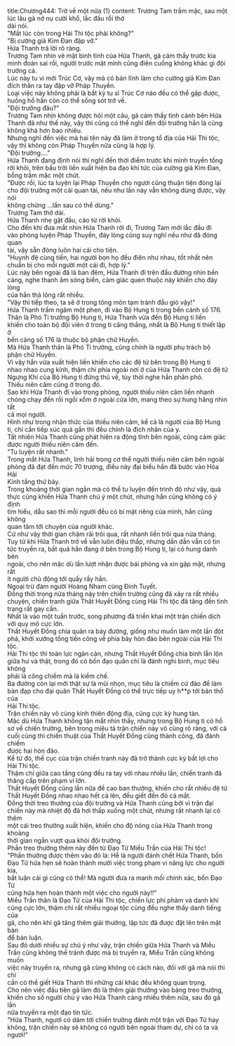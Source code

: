 title:Chương444: Trở về một nửa (1)
content:
Trương Tam trầm mặc, sau một lúc lâu gã nở nụ cười khổ, lắc đầu rồi thở<br>dài nói.<br>"Mất lúc còn trong Hải Thi tộc phải không?"<br>"Bị cường giả Kim Đan đập vỡ."<br>Hứa Thanh trả lời rõ ràng.<br>Trương Tam nhìn vẻ mặt bình tĩnh của Hứa Thanh, gã cảm thấy trước kia<br>mình đoán sai rồi, người trước mặt mình cũng điên cuồng không khác gì đội<br>trưởng cả.<br>Lúc này tu vi mới Trúc Cơ, vậy mà có bản lĩnh làm cho cường giả Kim Đan<br>đích thân ra tay đập vỡ Pháp Thuyền.<br>Loại việc này không phải là bất kỳ tu sĩ Trúc Cơ nào đều có thể gặp được,<br>huống hồ hắn còn có thể sống sót trở về.<br>"Đội trưởng đâu?"<br>Trương Tam nhịn không được hỏi một câu, gã cảm thấy tình cảnh bên Hứa<br>Thanh đã như thế này, vậy thì cũng có thể nghĩ đến đội trưởng hẳn là cũng<br>không khá hơn bao nhiêu.<br>Nhưng nghĩ đến việc mà hai tên này đã làm ở trong tổ địa của Hải Thi tộc,<br>vậy thì không còn Pháp Thuyền nữa cũng là hợp lý.<br>"Đội trưởng...."<br>Hứa Thanh đang định nói thì nghĩ đến thời điểm trước khi mình truyền tống<br>rời khỏi, trên bầu trời liền xuất hiện ba đạo khí tức của cường giả Kim Đan,<br>bỗng trầm mặc một chút.<br>"Được rồi, lúc ta luyện lại Pháp Thuyền cho ngươi cũng thuận tiện đóng lại<br>cho đội trưởng một cái quan tài, nếu như lần này vẫn không dùng được, vậy nói<br>không chừng …lần sau có thể dùng."<br>Trương Tam thở dài.<br>Hứa Thanh nhẹ gật đầu, cáo từ rời khỏi.<br>Cho đến khi đưa mắt nhìn Hứa Thanh rời đi, Trương Tam mới lắc đầu đi<br>vào phòng luyện Pháp Thuyền, đáy lòng cũng suy nghĩ nếu như đã đóng quan<br>tài, vậy sẵn đóng luôn hai cái cho tiện.<br>"Huynh đệ cùng tiến, hai người bọn họ đều điên như nhau, tốt nhất nên<br>chuẩn bị cho mỗi người một cái đi, hợp lý."<br>Lúc này bên ngoài đã là ban đêm, Hứa Thanh đi trên đầu đường nhìn bến<br>cảng, nghe thanh âm sóng biển, cảm giác quen thuộc này khiến cho đáy lòng<br>của hắn thả lỏng rất nhiều.<br>"Vậy thì tiếp theo, ta sẽ ở trong tông môn tạm tránh đầu gió vậy!"<br>Hứa Thanh trầm ngâm một phen, đi vào Bộ Hung ti trong bến cảnh số 176.<br>Thân là Phó Ti trưởng Bộ Hung ti, Hứa Thanh vừa đến Bộ Hung ti liền<br>khiến cho toàn bộ đội viên ở trong ti căng thẳng, nhất là Bộ Hung ti thiết lập ở<br>bến cảng số 176 là thuộc bộ phận chữ Huyền.<br>Mà Hứa Thanh thân là Phó Ti trưởng, cũng chính là người phụ trách bộ<br>phận chữ Huyền.<br>Vì vậy hắn vừa xuất hiện liền khiến cho các đệ tử bên trong Bộ Hung ti<br>nhao nhao cung kính, thậm chí phía ngoài nơi ở của Hứa Thanh còn có đệ tử<br>Ngưng Khí của Bộ Hung ti đứng thủ vệ, tùy thời nghe hắn phân phó.<br>Thiếu niên câm cũng ở trong đó.<br>Sao khi Hứa Thanh đi vào trong phòng, người thiếu niên câm liền nhanh<br>chóng chạy đến rồi ngồi xổm ở ngoài cửa lớn, mang theo sự hung hăng nhìn tất<br>cả mọi người.<br>Hình như trong nhận thức của thiếu niên câm, kể cả là người của Bộ Hung<br>ti, chỉ cần tiếp xúc quá gần thì đều chính là địch nhân của y.<br>Tất nhiên Hứa Thanh cũng phát hiện ra động tĩnh bên ngoài, cũng cảm giác<br>được người thiếu niên câm đến.<br>"Tu luyện rất nhanh."<br>Trong mắt Hứa Thanh, linh hải trong cơ thể người thiếu niên câm bên ngoài<br>phòng đã đạt đến mức 70 trượng, điều này đại biểu hắn đã bước vào Hóa Hải<br>Kinh tầng thứ bảy.<br>Trong khoảng thời gian ngắn mà có thể tu luyện đến trình độ như vậy, quả<br>thực cũng khiến Hứa Thanh chú ý một chút, nhưng hắn cũng không có ý định<br>tìm hiểu, dẫu sao thì mỗi người đều có bí mật riêng của mình, hắn cũng không<br>quan tâm tới chuyện của người khác.<br>Cứ như vậy thời gian chậm rãi trôi qua, rất nhanh liền trôi qua nửa tháng.<br>Tuy từ khi Hứa Thanh trở về vẫn luôn điệu thấp, nhưng dần dần vẫn có tin<br>tức truyền ra, bất quá hắn đang ở bên trong Bộ Hung ti, lại có hung danh bên<br>ngoài, cho nên mặc dù lần lượt nhận được bái phỏng và xin gặp mặt, nhưng rất<br>ít người chủ động tới quấy rầy hắn.<br>Ngoại trừ đám người Hoàng Nham cùng Đinh Tuyết.<br>Đồng thời trong nửa tháng này trên chiến trường cũng đã xảy ra rất nhiều<br>chuyện, chiến tranh giữa Thất Huyết Đồng cùng Hải Thi tộc đã tăng đến tình<br>trạng rất gay cấn.<br>Nhất là vào một tuần trước, song phương đã triển khai một trận chiến dịch<br>với quy mô cực lớn.<br>Thất Huyết Đồng chia quân ra bảy đường, giống như muốn làm một lần đột<br>phá, khởi xướng tổng tiến công về phía bảy hòn đảo bên ngoài của Hải Thi tộc.<br>Hải Thi tộc thì toàn lực ngăn cản, nhưng Thất Huyết Đồng chia binh lẫn lộn<br>giữa hư và thật, trong đó có bốn đạo quân chỉ là đánh nghi binh, mục tiêu không<br>phải là công chiếm mà là kiềm chế.<br>Ba đường còn lại mới thật sự là mũi nhọn, mục tiêu là chiếm cứ đảo để làm<br>bàn đạp cho đại quân Thất Huyết Đồng có thể trực tiếp uy h**p tới bản thổ của<br>Hải Thi tộc.<br>Trận chiến này vô cùng kinh thiên động địa, cũng cực kỳ hung tàn.<br>Mặc dù Hứa Thanh không tận mắt nhìn thấy, nhưng trong Bộ Hung ti có hồ<br>sơ về chiến trường, bên trong miêu tả trận chiến này vô cùng rõ ràng, với cả<br>cuối cùng thì chiến thuật của Thất Huyết Đồng cũng thành công, đã đánh chiếm<br>được hai hòn đảo.<br>Kể từ đó, thế cục của trận chiến tranh này đã trở thành cực kỳ bất lợi cho<br>Hải Thi tộc.<br>Thậm chí giữa cao tầng cũng đều ra tay với nhau nhiều lần, chiến tranh đã<br>thăng cấp trên phạm vi lớn.<br>Thất Huyết Đồng cũng lần nữa đề cao ban thưởng, khiến cho rất nhiều đệ tử<br>Thất Huyết Đồng nhao nhao hết cả lên, đều giết đến đỏ cả mắt.<br>Đồng thời treo thưởng của đội trưởng và Hứa Thanh cũng bởi vì trận đại<br>chiến này mà nhiệt độ đã hơi thấp xuống một chút, nhưng rất nhanh lại có thêm<br>một cái treo thưởng xuất hiện, khiến cho độ nóng của Hứa Thanh trong khoảng<br>thời gian ngắn vượt qua khỏi đội trưởng.<br>Phần treo thưởng thêm này đến từ Đạo Tử Miểu Trần của Hải Thi tộc!<br>"Phần thưởng được thêm vào đó là: Hễ là người đánh chết Hứa Thanh, bổn<br>Đạo Tử hứa hẹn sẽ hoàn thành mười việc trong phạm vi năng lực cho người kia,<br>bất luận cái gì cũng có thể! Mà người đưa ra manh mối chính xác, bổn Đạo Tử<br>cũng hứa hẹn hoàn thành một việc cho người này!!"<br>Miểu Trần thân là Đạo Tử của Hải Thi tộc, chiến lực phi phàm và danh khí<br>cũng cực lớn, thậm chí rất nhiều ngoại tộc cũng đều nghe thấy danh tiếng của<br>gã, cho nên khi gã tăng thêm giải thưởng, lập tức đã được đặt lên trên mặt bàn<br>để bàn luận.<br>Sau đó dưới nhiều sự chú ý như vậy, trận chiến giữa Hứa Thanh và Miểu<br>Trần cũng không thể tránh được mà bị truyền ra, Miểu Trần cũng không muốn<br>việc này truyền ra, nhưng gã cũng không có cách nào, đối với gã mà nói thì chỉ<br>cần có thể giết Hứa Thanh thì những cái khác đều không quan trọng.<br>Cho nên việc đầu tiên gã làm đó là thêm giải thưởng vào bảng treo thưởng,<br>khiến cho số người chú ý vào Hứa Thanh càng nhiều thêm nữa, sau đó gã lần<br>nữa truyền ra một đạo tin tức.<br>"Hứa Thanh, ngươi có dám tới chiến trường đánh một trận với Đạo Tử hay<br>không, trận chiến này sẽ không có người bên ngoài tham dự, chỉ có ta và<br>ngươi!"